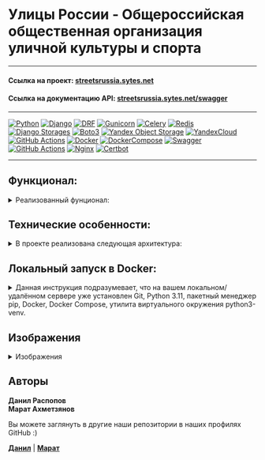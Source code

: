 # Улицы России - Общероссийская общественная организация уличной культуры и спорта

***

#### Ссылка на проект: [streetsrussia.sytes.net](https://streetsrussia.sytes.net/)

#### Ссылка на документацию API: [streetsrussia.sytes.net/swagger](https://streetsrussia.sytes.net/swagger/)

***

[![Python](https://img.shields.io/badge/Python-%203.11-blue?style=flat-square&logo=Python)](https://www.python.org/)
[![Django](https://img.shields.io/badge/Django-%203.2.18-blue?style=flat-square&logo=django)](https://www.djangoproject.com/)
[![DRF](https://img.shields.io/badge/DjangoRESTFramework-%203.14.0-blue?style=flat-square&logo=django)](https://www.django-rest-framework.org/)
[![Gunicorn](https://img.shields.io/badge/Gunicorn-%2020.0.4-blue?style=flat-square&logo=gunicorn)](https://gunicorn.org/)
[![Celery](https://img.shields.io/badge/Celery-%205.4.0-blue?style=flat-square&logo=celery)](https://docs.celeryq.dev/en/stable/)
[![Redis](https://img.shields.io/badge/Redis-%205.4.0-blue?style=flat-square&logo=redis)](https://redis.io/)
[![Django Storages](https://img.shields.io/badge/DjangoStorages-%201.21.7-blue?style=flat-square&logo=django)](https://github.com/jschneier/django-storages)
[![Boto3](https://img.shields.io/badge/boto3-%201.34.10-blue?style=flat-square&logo=boto3)](https://github.com/boto/boto3)
[![Yandex Object Storage](https://img.shields.io/badge/YandexObjectStorage-%20-blue?style=flat-square&logo=yandexcloud)](https://yandex.cloud/ru/)
[![YandexCloud](https://img.shields.io/badge/YandexCloud-%20-blue?style=flat-square&logo=yandexcloud)](https://yandex.cloud/ru/)
[![GitHub Actions](https://img.shields.io/badge/GitHub_Actions-%20-blue?style=flat-square&logo=githubactions)](https://github.com/features/actions)
[![Docker](https://img.shields.io/badge/Docker-%2024.0.5-blue?style=flat-square&logo=docker)](https://www.docker.com/)
[![DockerCompose](https://img.shields.io/badge/Docker_Compose-%202.21.0-blue?style=flat-square&logo=docsdotrs)](https://docs.docker.com/compose/)
[![Swagger](https://img.shields.io/badge/Swagger-%201.21.7-blue?style=flat-square&logo=swagger)](https://swagger.io/)
[![GitHub Actions](https://img.shields.io/badge/GitHub_Actions-%20-blue?style=flat-square&logo=githubactions)](https://github.com/features/actions)
[![Nginx](https://img.shields.io/badge/Nginx-%201.22.1-blue?style=flat-square&logo=nginx)](https://www.nginx.com/)
[![Certbot](https://img.shields.io/badge/certbot-%202.7.3-blue?style=flat-square&logo=letsencrypt)](https://certbot.eff.org/)


***

## Функционал:

<details>
  <summary>Реализованный фунционал:</summary>

- **Yandex Object Storage S3**: используется для взаимодействия с
  пользовательскими медиа-файлами
- **Почтовый сервер SMTP Yandex**: используется для отправки электронных писем.
- **Celery с Redis**: настроены для асихронной отправки электронных писем,
  обеспечивая эффективное выполение задач в фоновом режиме.
- **Авторизация и регистрация пользователей**: для регистрации пользователя
  необходимо подать заявку на вступление в участники организации. Заявка
  проходит модерацию у администратора, при подверждении происходит асинхронная
  отправка письма.
- **Профиль пользователя**: реализована смена пароля, установка аватарки и
  просмотр профиля.
- **Разделение пользователей на роли**: Пользователь может иметь одну из трёх
  ролей
-
    - _Администратор_ (имеет доступ к админ панели, модерирует любой раздел на
      сайте)
-
    - _Региональный директор_ (имеет доступ к модерированию новостей и
      мероприятий только **своего** региона)
-
    - _Участник_ (имеет доступ к записи и созданию мероприятий. Мероприятия
      созданные участником отправляются на модерацию **региональному директору
      **)
- **Обратная связь**: любой пользователь может отправить обращение через форму
  на главной странице (настроен механизм **Throttling**, ограничивающий
  количество запросов на API ручки). В базе данных создается соответствующая запись.
- **Ответ на обратную связь**: администратор может отвечать на обратную
  связь, отправляя ответы на электронные адреса отправителей.
- **Мероприятия**: cоздание мероприятий доступно только авторизированным
  пользователям. Редактирование, удаление и модерирование мероприятий
  определенного региона доступно региональным директорам и администраторам. В
  мероприятиях реализована галерея: доступно добавлять медиа-файлы (валидация:
  только видео и изображения не более 20MB)
- 
- **Новости**: cоздание новостей модерируется региональным директором, так же
  имеет галерею (валидация: только видео и изображения не более 20MB)
- **Партнёры**: создание партнёра доступно только администраторам. Данные
  выводятся в разделах "О нас", "Главная страница"
- **Фильтрация данных**: для моделей "Мероприятия", "Локация", "Новости", "
  Партнёры" и "Дисциплины" используется подключение django-filter для
  реализации фильтрации данных на бекенде.
- **Логирование**: на всём проекте настроен механизм логирования

</details>

## Технические особенности:

<details>
  <summary>В проекте реализована следующая архитектура:</summary>

### Docker-образы

Для каждого компонента созданы Docker-образы и размещены на Docker Hub:

- `backend`: образ бекенда, содержащий приложение и его зависимости.
- `db`: официальный образ PostgreSQL.
- `celery`: образ для Celery, настроенный для взаимодействия с Redis и
  бекендом.
- `redis`: официальный образ Redis.`
- `nginx`: образ Nginx с конфигурацией для проксирования запросов.
- `frontend`: образ фронтенда, собираемого из исходного кода.

### Docker Compose

Для управления многоконтейнерной инфраструктурой используется docker-compose.
Репозиторий включает в себя два файла **docker-compose.local.yml** и
**docker-compose.yml**, что позволяет развернуть проект на
локальном или удалённом серверах.

### CI/CD GitHub Actions

В проекте настроен CI/CD с использованием GitHub Actions. При каждом пуше в
ветку master выполняются следующие шаги:

- `flake8`: код тестируется утилитой flake8
- `build_backend_and_push_to_docker_hub`, `build_nginx_and_push_to_docker_hub`:
  собираются актуальные Docker-образы и пушатся на Docker Hub
- `deploy`: выполняется деплой на сервер

Все секреты, включая токены для доступа к Docker Hub и ключи для деплоя,
хранятся в секретах GitHub Actions и автоматически подтягиваются в процессе
выполнения CI/CD.
В репозитории `frontend` также настроен CI/CD, который обновляет Docker-образ
на Docker Hub и выполняет деплой на сервер.

### Nginx

Nginx проксирует запросы к статическим файлам, API, административному
интерфейсу, автодокументации Swagger и фронтенд-приложению, направляя их на
соответствующие сервисы.

### Swagger

В проекте настроена автодокументация с помощью **Swagger**. Для ознакомления
перейдите по [ссылке](https://streetsrussia.sytes.net/swagger/)
</details>

## Локальный запуск в Docker:

<details>
  <summary>Данная инструкция подразумевает, что на вашем локальном/удалённом сервере 
уже установлен Git, Python 3.11, пакетный менеджер pip, Docker, 
Docker Compose, утилита виртуального окружения python3-venv.</summary>

Склонируйте проект из репозитория:

```shell
git clone https://github.com/D-Nevskiy/StreetsRussia.git
```

Перейдите в директорию **infra** и создайте файл **.env**:

```shell
cd infra/
```

```shell
nano .env
```

Пример из .env файла:

```dotenv
SECRET_KEY=DJANGO_SECRET_KEY               # Cекретный ключ Django
DEBUG=False                                # True - включить Дебаг. False - выключить Дебаг
ALLOWED_HOSTS=localhost backend            # Список адресов, разделенных пробелами

# Помните, если вы выставляете DEBUG=False, то необходимо будет настроить список ALLOWED_HOSTS.
# 127.0.0.1 и backend является стандартным значением. Через пробел.

# БД выбирается автоматически на основе константы DB_ENGINE. Если DB_ENGINE = sqlite , используется SQLite3.
# Если DB_ENGINE = postgresql , используется PostgreSQL.

DB_ENGINE=postgresql
POSTGRES_USER=django_user                  # Ваше имя пользователя для бд
POSTGRES_PASSWORD=django                   # Ваш пароль для бд
POSTGRES_DB=django                         # Название вашей бд
DB_HOST=db                                 # Стандартное значение - db
DB_PORT=5432                               # Стандартное значение - 5432

# На основе константы USE_S3 выбирается хранилище медиа-файлов пользователей
# Если USE_S3 = True, используется хранилище S3, False - Django

USE_S3=True
AWS_ACCESS_KEY_ID=your_data                 # Ваш ключ доступа AWS
AWS_SECRET_ACCESS_KEY=your_data             # Ваш секретный ключ AWS
AWS_STORAGE_BUCKET_NAME=your_data           # Название вашего S3-бакета
AWS_S3_ENDPOINT_URL=your_data               # URL конечной точки S3
DEFAULT_API_URL=your_data                   # URL вашего API

# Данные вашего SMTP сервера

EMAIL_HOST=smtp.yandex.ru                  # Адрес хоста эл. почты
EMAIL_PORT=465                             # Порт эл. почты
EMAIL_USE_SSL=True                         # Использование SSL
EMAIL_HOST_USER=your_data                  # Адрес почты, с которой будут отправляться письма
EMAIL_HOST_PASSWORD=your_data              # Пароль почты, с которой будут отправляться письма
```

В директории **infra** проекта находится файл **docker-compose.local.yml**, с
помощью которого вы можете запустить проект локально в Docker контейнерах.
> **Примечание.** Если нужно - добавьте в конец команды флаг **-d** для запуска
> в фоновом режиме.

```shell
sudo docker compose -f docker-compose.yml up
```

Она сбилдит Docker образы и запустит backend, frontend, СУБД, Celery, Redis
и Nginx в отдельных Docker контейнерах.

По завершении всех операции проект будет запущен и доступен по адресу
http://localhost:8500/
</details>

## Изображения
<details>
  <summary>Изображения</summary>

![Подтверждение заявки](https://3.downloader.disk.yandex.ru/preview/fb8e635f6c4869df99c6f822eecfc14e4f9878b2b15e4942cef26c9941be4ea7/inf/yuFwiF96liWVl_ijYKRtgwrrF20y9Lx0RwLXGitCBNTdWxNtbHhRufen6fAr-AaNOqwRDZ17daZ7-8XZGTIJMA%3D%3D?uid=1003171957&filename=Снимок%20экрана%202024-05-27%20195021.png&disposition=inline&hash=&limit=0&content_type=image%2Fpng&owner_uid=1003171957&tknv=v2&size=1855x956)
![Ответ на обращение]()
</details>

## Авторы

**Данил Распопов**\
**Марат Ахметзянов**

Вы можете заглянуть в другие наши репозитории в наших профилях GitHub :)

[**Данил**](https://github.com/D-Nevskiy)  |
[**Марат**](https://github.com/kaedeMirai)
